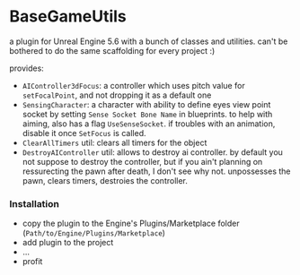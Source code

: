 # BaseGameUtils

a plugin for Unreal Engine 5.6 with a bunch of classes and utilities. can't be bothered to do the same scaffolding for every project :)

provides:

* `AIController3dFocus`: a controller which uses pitch value for `setFocalPoint`, and not dropping it as a default one
* `SensingCharacter`: a character with ability to define eyes view point socket by setting `Sense Socket Bone Name` in blueprints. to help with aiming, also has a flag `UseSenseSocket`. if troubles with an animation, disable it once `SetFocus` is called.
* `ClearAllTimers` util: clears all timers for the object
* `DestroyAIController` util: allows to destroy ai controller. by default you not suppose to destroy the controller, but if you ain't planning on ressurecting the pawn after death, I don't see why not. unpossesses the pawn, clears timers, destroies the controller.

### Installation

* copy the plugin to the Engine's Plugins/Marketplace folder (`Path/to/Engine/Plugins/Marketplace`)
* add plugin to the project
* ...
* profit
